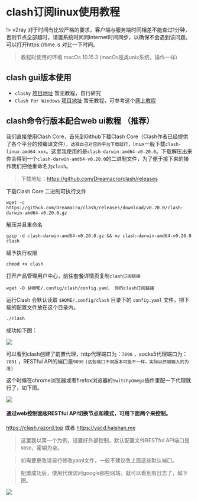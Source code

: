 # clash订阅linux使用教程

!> v2ray 对于时间有比较严格的要求，客户端与服务端时间相差不能查过1分钟，否则节点全部超时，请置系统时间同Internet时间同步，以确保不会遇到该问题。可以打开https://time.is 对比一下时间。

>教程时使用的环境 macOs 10.15.3 (macOs是类unix系统，操作一样)

## clash gui版本使用
- `clashy` [项目地址](https://github.com/SpongeNobody/Clashy/releases) 暂无教程，自行研究
- `Clash For Windows` [项目地址](https://github.com/Fndroid/clash_for_windows_pkg/releases) 暂无教程，可参考这个[网上教程](https://blog.zzsqwq.cn/posts/clash-for-windows-on-linux/)


## clash命令行版本配合web ui教程 （推荐）
我们直接使用Clash Core，首先到Github下载Clash Core（Clash作者已经提供了各个平台的预编译文件），`选择自己对应的平台下载就行`，linux一般下载`clash-linux-amd64-xxx`。这里我使用的是`clash-darwin-amd64-v0.20.0`。下载解压出来你会得到一个`clash-darwin-amd64-v0.20.0`的二进制文件，为了便于接下来的操作我们把他重命名为`clash`。

> 下载地址：https://github.com/Dreamacro/clash/releases

下载Clash Core 二进制可执行文件

```
wget -c https://github.com/Dreamacro/clash/releases/download/v0.20.0/clash-darwin-amd64-v0.20.0.gz
```

解压并且重命名

```
gzip -d clash-darwin-amd64-v0.20.0.gz && mv clash-darwin-amd64-v0.20.0 clash
```

赋予执行权限

```
chmod +x clash 
```

打开产品管理用户中心，前往套餐详情页复制`clash订阅链接`

```
wget -O $HOME/.config/clash/config.yaml  你的clash订阅链接
```

运行Clash 会默认读取 `$HOME/.config/clash` 目录下的 `config.yaml` 文件，把下载的配置文件放在这个目录内。


```
./clash
```

成功如下图：

![](/img/linux1.png)

可以看到clash创建了前置代理，http代理端口为：`7890` ，socks5代理端口为：`7891` ，RESTful API的端口是`9090` `(这些端口不同版本可能不一样，实际以终端输入的为准)`

这个时候在chrome浏览器或者firefox浏览器的`SwitchyOmega`插件里配一下代理就行了，如下图。

![](/img/linux2.png)


#### 通过web控制面板RESTful API切换节点和模式，可用下面两个来控制。

https://clash.razord.top 或者 https://yacd.haishan.me 

>这里我以第一个为例，设置好外部控制，默认配置文件RESTful API端口是`9090`，密钥为空。

>如需要更改请自行修改yaml文件，一般不建议改上面这些默认端口。

>配置成功后，使用代理访问google那些网站，就可以看到有日志了，如下图。

![](/img/linux3.png)